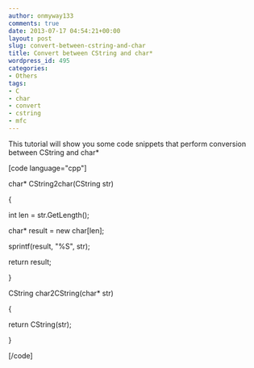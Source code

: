 ```yaml
---
author: onmyway133
comments: true
date: 2013-07-17 04:54:21+00:00
layout: post
slug: convert-between-cstring-and-char
title: Convert between CString and char*
wordpress_id: 495
categories:
- Others
tags:
- C
- char
- convert
- cstring
- mfc
---
```


This tutorial will show you some code snippets that perform conversion between CString and   char*




[code language="cpp"]  

char* CString2char(CString str)  

{  

 int len = str.GetLength();  

 char* result = new char[len];  

 sprintf(result, "%S", str);  

 return result;  

}




CString char2CString(char* str)  

{  

 return CString(str);  

}  

[/code]
